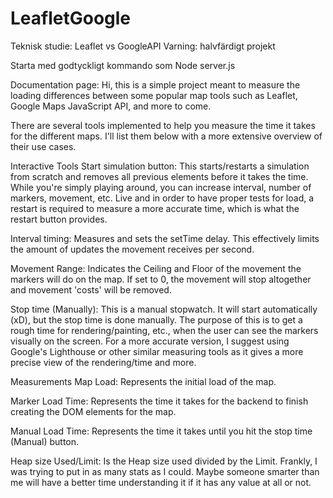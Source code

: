 # LeafletGoogle
Teknisk studie: Leaflet vs GoogleAPI
Varning: halvfärdigt projekt

Starta med godtyckligt kommando som Node server.js

Documentation page:
Hi, this is a simple project meant to measure the loading differences between some popular map tools such as Leaflet, Google Maps JavaScript API, and more to come.

There are several tools implemented to help you measure the time it takes for the different maps. I'll list them below with a more extensive overview of their use cases.

Interactive Tools
Start simulation button: This starts/restarts a simulation from scratch and removes all previous elements before it takes the time. While you're simply playing around, you can increase interval, number of markers, movement, etc. Live and in order to have proper tests for load, a restart is required to measure a more accurate time, which is what the restart button provides.

Interval timing: Measures and sets the setTime delay. This effectively limits the amount of updates the movement receives per second.

Movement Range: Indicates the Ceiling and Floor of the movement the markers will do on the map. If set to 0, the movement will stop altogether and movement 'costs' will be removed.

Stop time (Manually): This is a manual stopwatch. It will start automatically (xD), but the stop time is done manually. The purpose of this is to get a rough time for rendering/painting, etc., when the user can see the markers visually on the screen. For a more accurate version, I suggest using Google's Lighthouse or other similar measuring tools as it gives a more precise view of the rendering/time and more.

Measurements
Map Load: Represents the initial load of the map.

Marker Load Time: Represents the time it takes for the backend to finish creating the DOM elements for the map.

Manual Load Time: Represents the time it takes until you hit the stop time (Manual) button.

Heap size Used/Limit: Is the Heap size used divided by the Limit. Frankly, I was trying to put in as many stats as I could. Maybe someone smarter than me will have a better time understanding it if it has any value at all or not.
